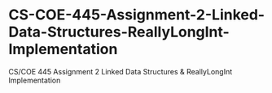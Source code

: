 # CS-COE-445-Assignment-2-Linked-Data-Structures-ReallyLongInt-Implementation
CS/COE 445 Assignment 2 Linked Data Structures &amp; ReallyLongInt Implementation
